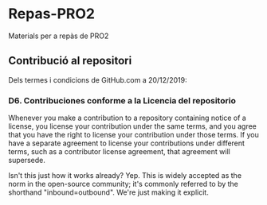 # Repas-PRO2
Materials per a repàs de PRO2

## Contribució al repositori
Dels termes i condicions de GitHub.com a 20/12/2019:

### D6. Contribuciones conforme a la Licencia del repositorio

Whenever you make a contribution to a repository containing notice of a license, you license your contribution under the same terms, and you agree that you have the right to license your contribution under those terms. If you have a separate agreement to license your contributions under different terms, such as a contributor license agreement, that agreement will supersede.

Isn't this just how it works already? Yep. This is widely accepted as the norm in the open-source community; it's commonly referred to by the shorthand "inbound=outbound". We're just making it explicit.
